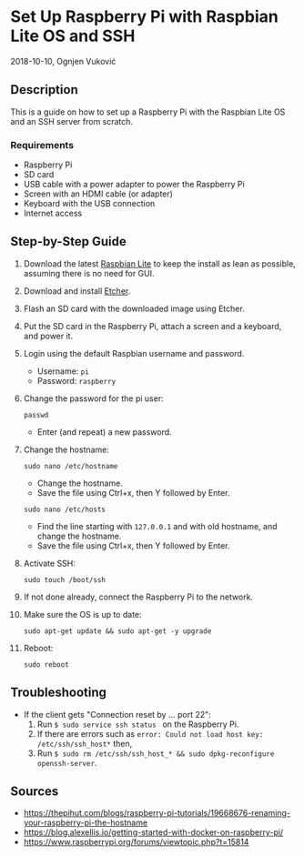 # Set Up Raspberry Pi with Raspbian Lite OS and SSH

2018-10-10, Ognjen Vuković

## Description

This is a guide on how to set up a Raspberry Pi with the Raspbian Lite OS and an SSH server from scratch.

### Requirements

* Raspberry Pi
* SD card
* USB cable with a power adapter to power the Raspberry Pi
* Screen with an HDMI cable (or adapter)
* Keyboard with the USB connection
* Internet access

## Step-by-Step Guide

1. Download the latest [Raspbian Lite](https://www.raspberrypi.org/downloads/raspbian/) to keep the install as lean as possible, assuming there is no need for GUI.
2. Download and install [Etcher](https://etcher.io/).
3. Flash an SD card with the downloaded image using Etcher.
4. Put the SD card in the Raspberry Pi, attach a screen and a keyboard, and power it.
5. Login using the default Raspbian username and password.
    * Username: `pi`
    * Password: `raspberry`
6. Change the password for the pi user:

    ```shell
    passwd
    ```
    * Enter (and repeat) a new password.
7. Change the hostname:

    ```shell
    sudo nano /etc/hostname
    ```
    * Change the hostname.
    * Save the file using Ctrl+x, then Y followed by Enter.

    ```shell
    sudo nano /etc/hosts
    ```
    * Find the line starting with `127.0.0.1` and with old hostname, and change the hostname.
    * Save the file using Ctrl+x, then Y followed by Enter.
8. Activate SSH:

    ```shell
    sudo touch /boot/ssh
    ```
9. If not done already, connect the Raspberry Pi to the network.
10. Make sure the OS is up to date:

    ```shell
    sudo apt-get update && sudo apt-get -y upgrade
    ```
11. Reboot:
    ```shell
    sudo reboot
    ```

## Troubleshooting

* If the client gets "Connection reset by ... port 22":
    1. Run ```$ sudo service ssh status ``` on the Raspberry Pi.
    2. If there are errors such as ```error: Could not load host key: /etc/ssh/ssh_host*``` then,
    3. Run ```$ sudo rm /etc/ssh/ssh_host_* && sudo dpkg-reconfigure openssh-server```.

## Sources

* https://thepihut.com/blogs/raspberry-pi-tutorials/19668676-renaming-your-raspberry-pi-the-hostname
* https://blog.alexellis.io/getting-started-with-docker-on-raspberry-pi/
* https://www.raspberrypi.org/forums/viewtopic.php?t=15814

